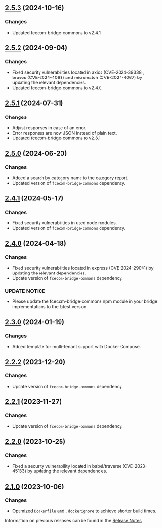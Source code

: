 ## [2.5.3](https://github.com/e-Spirit/fcecom-bridge-api-bigcommerce/compare/v2.5.2...v2.5.3) (2024-10-16)

### Changes
* Updated fcecom-bridge-commons to v2.4.1.

## [2.5.2](https://github.com/e-Spirit/fcecom-bridge-api-bigcommerce/compare/v2.5.1...v2.5.2) (2024-09-04)

### Changes
* Fixed security vulnerabilities located in axios (CVE-2024-39338), braces (CVE-2024-4068) and micromatch (CVE-2024-4067) by updating the relevant dependencies.
* Updated fcecom-bridge-commons to v2.4.0.

## [2.5.1](https://github.com/e-Spirit/fcecom-bridge-api-bigcommerce/compare/v2.5.0...v2.5.1) (2024-07-31)

### Changes
* Adjust responses in case of an error.
* Error responses are now JSON instead of plain text.
* Updated fcecom-bridge-commons to v2.3.1.

## [2.5.0](https://github.com/e-Spirit/fcecom-bridge-api-bigcommerce/compare/v2.4.1...v2.5.0) (2024-06-20)

### Changes
* Added a search by category name to the category report.
* Updated version of `fcecom-bridge-commons` dependency.

## [2.4.1](https://github.com/e-Spirit/fcecom-bridge-api-bigcommerce/compare/v2.4.0...v2.4.1) (2024-05-17)

### Changes
* Fixed security vulnerabilities in used node modules.
* Updated version of `fcecom-bridge-commons` dependency.

## [2.4.0](https://github.com/e-Spirit/fcecom-bridge-api-bigcommerce/compare/v2.3.0...v2.4.0) (2024-04-18)

### Changes
* Fixed security vulnerabilities located in express (CVE-2024-29041) by updating the relevant dependencies.
* Update version of `fcecom-bridge-commons` dependency.

### UPDATE NOTICE
* Please update the fcecom-bridge-commons npm module in your bridge implementations to the latest version.

## [2.3.0](https://github.com/e-Spirit/fcecom-bridge-api-bigcommerce/compare/v2.2.2...v2.3.0) (2024-01-19)

### Changes
* Added template for multi-tenant support with Docker Compose.

## [2.2.2](https://github.com/e-Spirit/fcecom-bridge-api-bigcommerce/compare/v2.2.1...v2.2.2) (2023-12-20)

### Changes

* Update version of `fcecom-bridge-commons` dependency.

## [2.2.1](https://github.com/e-Spirit/fcecom-bridge-api-bigcommerce/compare/v2.2.0...v2.2.1) (2023-11-27)

### Changes
* Update version of `fcecom-bridge-commons` dependency.

## [2.2.0](https://github.com/e-Spirit/fcecom-bridge-api-bigcommerce/compare/v2.1.0...v2.2.0) (2023-10-25)

### Changes
* Fixed a security vulnerability located in babel/traverse (CVE-2023-45133) by updating the relevant dependencies.

## [2.1.0](https://github.com/e-Spirit/fcecom-bridge-api-bigcommerce/compare/v2.0.0...v2.1.0) (2023-10-06)

### Changes
* Optimized `Dockerfile` and `.dockerignore` to achieve shorter build times.

Information on previous releases can be found in the [Release Notes](https://docs.e-spirit.com/ecom/fsconnect-com/FirstSpirit_Connect_for_Commerce_Releasenotes_EN.html).
